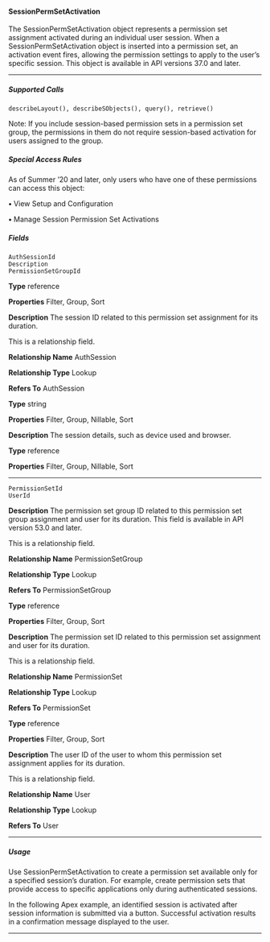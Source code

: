 #### SessionPermSetActivation

The SessionPermSetActivation object represents a permission set assignment activated during an individual user session. When a
SessionPermSetActivation object is inserted into a permission set, an activation event fires, allowing the permission settings to apply to
the user’s specific session. This object is available in API versions 37.0 and later.


-----

##### Supported Calls
```
describeLayout(), describeSObjects(), query(), retrieve()

```
Note: If you include session-based permission sets in a permission set group, the permissions in them do not require session-based
activation for users assigned to the group.

##### Special Access Rules

As of Summer ’20 and later, only users who have one of these permissions can access this object:

**•** View Setup and Configuration

**•** Manage Session Permission Set Activations

##### Fields

```
AuthSessionId
Description
PermissionSetGroupId

```

**Type**
reference

**Properties**
Filter, Group, Sort

**Description**
The session ID related to this permission set assignment for its duration.

This is a relationship field.

**Relationship Name**
AuthSession

**Relationship Type**
Lookup

**Refers To**
AuthSession

**Type**
string

**Properties**
Filter, Group, Nillable, Sort

**Description**
The session details, such as device used and browser.

**Type**
reference

**Properties**
Filter, Group, Nillable, Sort


-----

```
PermissionSetId
UserId

```

**Description**
The permission set group ID related to this permission set group assignment and
user for its duration. This field is available in API version 53.0 and later.

This is a relationship field.

**Relationship Name**
PermissionSetGroup

**Relationship Type**
Lookup

**Refers To**
PermissionSetGroup

**Type**
reference

**Properties**
Filter, Group, Sort

**Description**
The permission set ID related to this permission set assignment and user for its
duration.

This is a relationship field.

**Relationship Name**
PermissionSet

**Relationship Type**
Lookup

**Refers To**
PermissionSet

**Type**
reference

**Properties**
Filter, Group, Sort

**Description**
The user ID of the user to whom this permission set assignment applies for its
duration.

This is a relationship field.

**Relationship Name**
User

**Relationship Type**
Lookup

**Refers To**
User


-----

##### Usage

Use SessionPermSetActivation to create a permission set available only for a specified session’s duration. For example, create permission
sets that provide access to specific applications only during authenticated sessions.

In the following Apex example, an identified session is activated after session information is submitted via a button. Successful activation
results in a confirmation message displayed to the user.


-----

